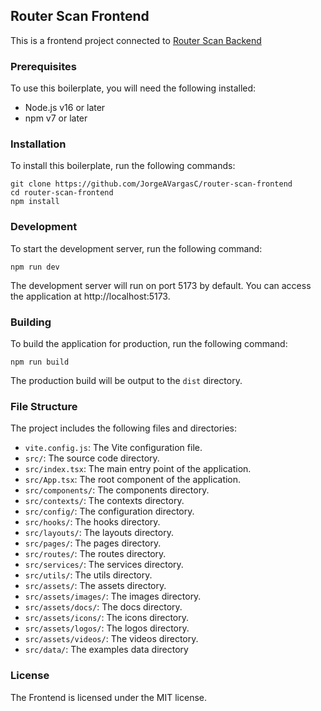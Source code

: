  ## Router Scan Frontend

This is a frontend project connected to [Router Scan Backend](https://github.com/JorgeAVargasC/router-scan-backend)

### Prerequisites

To use this boilerplate, you will need the following installed:

* Node.js v16 or later
* npm v7 or later

### Installation

To install this boilerplate, run the following commands:

```
git clone https://github.com/JorgeAVargasC/router-scan-frontend
cd router-scan-frontend
npm install
```

### Development

To start the development server, run the following command:

```
npm run dev
```

The development server will run on port 5173 by default. You can access the application at http://localhost:5173.

### Building

To build the application for production, run the following command:

```
npm run build
```

The production build will be output to the `dist` directory.

### File Structure

The project includes the following files and directories:

* `vite.config.js`: The Vite configuration file.
* `src/`: The source code directory.
* `src/index.tsx`: The main entry point of the application.
* `src/App.tsx`: The root component of the application.
* `src/components/`: The components directory.
* `src/contexts/`: The contexts directory.
* `src/config/`: The configuration directory.
* `src/hooks/`: The hooks directory.
* `src/layouts/`: The layouts directory.
* `src/pages/`: The pages directory.
* `src/routes/`: The routes directory.
* `src/services/`: The services directory.
* `src/utils/`: The utils directory.
* `src/assets/`: The assets directory.
* `src/assets/images/`: The images directory.
* `src/assets/docs/`: The docs directory.
* `src/assets/icons/`: The icons directory.
* `src/assets/logos/`: The logos directory.
* `src/assets/videos/`: The videos directory.
* `src/data/`: The examples data directory

### License

The Frontend is licensed under the MIT license.
